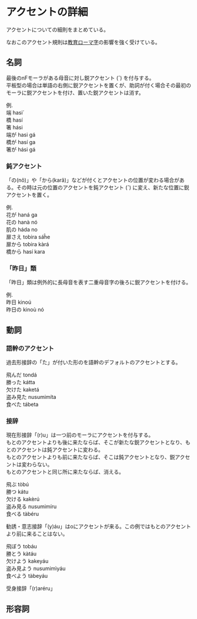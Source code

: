 # アクセントの詳細

アクセントについての細則をまとめている。

なおこのアクセント規則は[教育ローマ字](https://github.com/NihongoTopics/Kyouro/blob/master/Proposing%20a%20new%20romanization%20system%20of%20Japanese%20(book).pdf)の影響を強く受けている。

## 名詞

最後のnFモーラがある母音に対し鋭アクセント (__´__) を付与する。  
平板型の場合は単語の右側に鋭アクセントを置くが、助詞が付く場合その最初のモーラに鋭アクセントを付け、置いた鋭アクセントは消す。

例.  
端 hasi´  
橋 hasí  
箸 hási  
端が hasi gá  
橋が hasí ga  
箸が hási gá

### 鈍アクセント

「の(nô)」や「から(karâ)」などが付くとアクセントの位置が変わる場合がある。その時は元の位置のアクセントを鈍アクセント (__`__) に変え、新たな位置に鋭アクセントを置く。

例.  
花が haná ga  
花の hanà nó  
肌の háda no  
扉さえ tobira sáĥe  
扉から tobira kàrá  
橋から hasí kara

### 「昨日」類

「昨日」類は例外的に長母音を表す二重母音字の後ろに鋭アクセントを付ける。

例.  
昨日 kinoú  
昨日の kinoù nó

## 動詞

### 語幹のアクセント

過去形接辞の「た」が付いた形のを語幹のデフォルトのアクセントとする。

飛んだ tondá  
勝った kátta  
欠けた kaketá  
盗み見た nusumimíta  
食べた tábeta

### 接辞

現在形接辞「(r)u」は一つ前のモーラにアクセントを付与する。  
もとのアクセントよりも後に来たならば、そこが新たな鋭アクセントとなり、もとのアクセントは鈍アクセントに変わる。  
もとのアクセントよりも前に来たならば、そこは鈍アクセントとなり、鋭アクセントは変わらない。  
もとのアクセントと同じ所に来たならば、消える。

飛ぶ tòbú  
勝つ kátu  
欠ける kakèrú  
盗み見る nusumimíru  
食べる tàbéru

勧誘・意志接辞「(y)áu」はoにアクセントが来る。この例ではもとのアクセントより前に来ることはない。

飛ぼう tobáu  
勝とう kàtáu  
欠けよう kakeyáu  
盗み見よう nusumimìyáu  
食べよう tàbeyáu

受身接辞「(r)aréru」



## 形容詞


